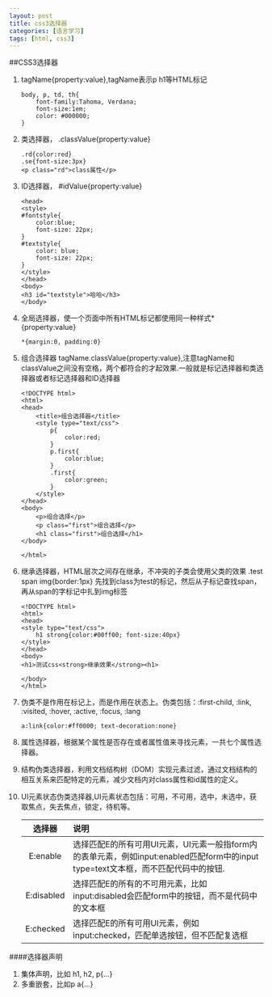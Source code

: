```yaml
---
layout: post
title: css3选择器
categories: [语言学习]
tags: [html, css3]
---
```

##CSS3选择器
1. tagName{property:value},tagName表示p h1等HTML标记

	```
	body, p, td, th{
		font-family:Tahoma, Verdana;
		font-size:1em;
		color: #000000;
	}
	```
2. 类选择器， .classValue{property:value}

	```
	.rd{color:red}
	.se{font-size:3px}
	<p class="rd">class属性</p>
	```
3. ID选择器， #idValue{property:value}
	
	```
	<head>
	<style>
	#fontstyle{
		color:blue;
		font-size: 22px;
	}
	#textstyle{
		color: blue;
		font-size: 22px;
	}
	</style>
	</head>
	<body>
	<h3 id="textstyle">哈哈</h3>
	</body>
	```
4. 全局选择器，使一个页面中所有HTML标记都使用同一种样式*{property:value}
	
	```
	*{margin:0, padding:0}
	```
5. 组合选择器 tagName.classValue{property:value},注意tagName和classValue之间没有空格，两个都符合的才起效果.一般就是标记选择器和类选择器或者标记选择器和ID选择器
	
	```
	<!DOCTYPE html>
	<html>
	<head>
		<title>组合选择器</title>
		<style type="text/css">
			p{
				color:red;
			}
			p.first{
				color:blue;
			}
			.first{
				color:green;
			}
		</style>
	</head>
	<body>
		<p>组合选择</p>
		<p class="first">组合选择</p>
		<h1 class="first">组合选择</h1>
	</body>

	</html>
	```
6. 继承选择器，HTML层次之间存在继承，不冲突的子类会使用父类的效果
   .test span img{border:1px}
   先找到class为test的标记，然后从子标记查找span，再从span的字标记中扎到img标签
	
	```
	<!DOCTYPE html>
	<html>
	<head>
	<style type="text/css">
		h1 strong{color:#00ff00; font-size:40px}
	</style>
	</head>
	<body>
	<h1>测试css<strong>继承效果</strong><h1>
	
	</body>
	</html>
	```
7. 伪类不是作用在标记上，而是作用在状态上。伪类包括：:first-child, :link, :visited, :hover, :active, :focus, :lang
	
	```
	a:link{color:#ff0000; text-decoration:none}
	```
8. 属性选择器，根据某个属性是否存在或者属性值来寻找元素，一共七个属性选择器。
9. 结构伪类选择器，利用文档结构树（DOM）实现元素过滤，通过文档结构的相互关系来匹配特定的元素，减少文档内对class属性和id属性的定义。
10. UI元素状态伪类选择器,UI元素状态包括：可用，不可用，选中，未选中，获取焦点，失去焦点，锁定，待机等。
	
	|选择器|说明|
	|:---:|:----|
	|E:enable|选择匹配E的所有可用UI元素，UI元素一般指form内的表单元素，例如input:enabled匹配form中的input type=text文本框，而不匹配代码中的按钮.|
	|E:disabled|选择匹配E的所有的不可用元素，比如input:disabled会匹配form中的按钮，而不是代码中的文本框|
	|E:checked|选择匹配E的所有可用UI元素，例如input:checked，匹配单选按钮，但不匹配复选框|
	
####选择器声明
1. 集体声明，比如 h1, h2, p{...}
2. 多重嵌套，比如p a{...}
